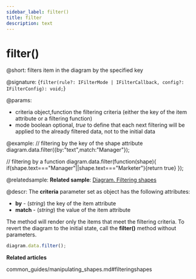 ```yaml
---
sidebar_label: filter()
title: filter
description: text
---
```


# filter()

@short: filters item in the diagram by the specified key 

@signature: {`filter(rule?: IFilterMode | IFilterCallback, config?: IFilterConfig): void;`}

@params:
- criteria			object,function				the filtering criteria (either the key of the item attribute or a filtering function)
- mode 				boolean						optional, <i>true</i> to define that each next filtering will be applied to the already filtered data, not to the initial data

@example:
// filtering by the key of the shape attribute
diagram.data.filter({by:"text",match:"Manager"});

// filtering by a function
diagram.data.filter(function(shape){
	if(shape.text==="Manager"||shape.text==="Marketer"){return true}
});

@relatedsample:
**Related sample**: [Diagram. Filtering shapes](https://snippet.dhtmlx.com/tm43bsgn)

@descr:
The **criteria** parameter set as object has the following attributes:

- **by** - (*string*) the key of the item attribute
- **match** - (*string*) the value of the item attribute

The method will render only the items that meet the filtering criteria. To revert the diagram to the initial state, call the **filter()** method without parameters.

~~~js
diagram.data.filter();
~~~

**Related articles**

common_guides/manipulating_shapes.md#filteringshapes
